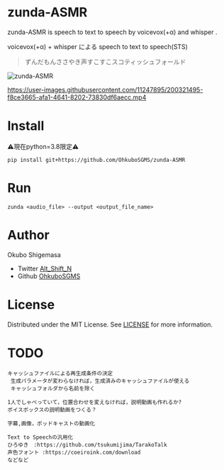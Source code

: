 # zunda-ASMR

zunda-ASMR is speech to text to speech by voicevox(+α) and whisper .

voicevox(+α) + whisper による speech to text to speech(STS)

> ずんだもんささやき声すこすこスコティッシュフォールド

![zunda-ASMR](https://user-images.githubusercontent.com/11247895/199970004-a262a1b3-8e0a-4324-8d5b-0da1525186c4.png)



https://user-images.githubusercontent.com/11247895/200321495-f8ce3665-afa1-4641-8202-73830df6aecc.mp4


# Install
⚠️現在python=3.8限定⚠️
```
pip install git+https://github.com/OhkuboSGMS/zunda-ASMR 
```
# Run
```
zunda <audio_file> --output <output_file_name>
```
# Author

Okubo Shigemasa

* Twitter  [Alt_Shift_N](https://twitter.com/Alt_Shift_N)
* Github   [OhkuboSGMS](https://github.com/OhkuboSGMS)

# License

Distributed under the MIT License. See [LICENSE](LICENSE) for more information.

# TODO

```
キャッシュファイルによる再生成条件の決定
 生成パラメータが変わらなければ，生成済みのキャッシュファイルが使える
 キャッシュフォルダから名前を除く
 
1人でしゃべっていて，位置合わせを変えなければ，説明動画も作れるか?
ボイスボックスの説明動画をつくる？

字幕,画像，ポッドキャストの動画化

Text to Speechの汎用化
ひろゆき　:https://github.com/tsukumijima/TarakoTalk
声色フォント :https://coeiroink.com/download
などなど
```
